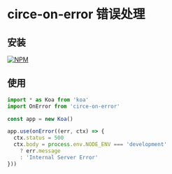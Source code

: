 # circe-on-error 错误处理

## 安装

[![NPM](https://nodei.co/npm/circe-on-error.png?downloads=true)](https://nodei.co/npm/circe-on-error/)

## 使用

```typescript
import * as Koa from 'koa'
import OnError from 'circe-on-error'

const app = new Koa()

app.use(onError((err, ctx) => {
  ctx.status = 500
  ctx.body = process.env.NODE_ENV === 'development'
    ? err.message
    : 'Internal Server Error'
}))
```
